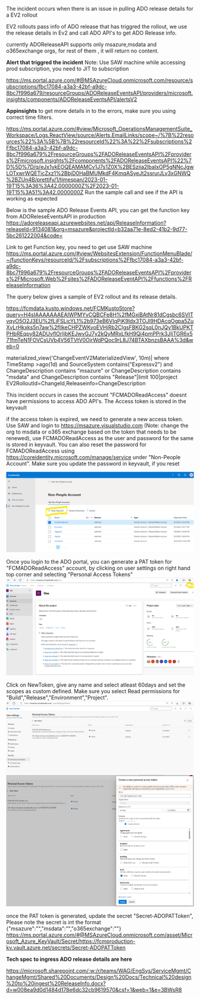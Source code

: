 The incident occurs when there is an issue in pulling ADO release details for a EV2 rollout

EV2 rollouts pass info of ADO release that has triggred the rollout, we use the release details in Ev2 and call ADO API's to get ADO Release info.

currently ADOReleaseAPI supports only msazure,msdata and o365exchange orgs, for rest of them , it will return no content.
 

**Alert that triggred the incident**
Note: Use SAW machine while accessing prod subscription, you need to JIT to subscription 

https://ms.portal.azure.com/#@MSAzureCloud.onmicrosoft.com/resource/subscriptions/fbc17084-a3a3-42bf-a9dc-8bc7f996a679/resourceGroups/ADOReleaseEventsAPI/providers/microsoft.insights/components/ADOReleaseEventsAPI/alertsV2

**Appinsights** to get more details in to the errors, make sure you using correct time filters.

https://ms.portal.azure.com/#view/Microsoft_OperationsManagementSuite_Workspace/Logs.ReactView/source/Alerts.EmailLinks/scope~/%7B%22resources%22%3A%5B%7B%22resourceId%22%3A%22%2Fsubscriptions%2Ffbc17084-a3a3-42bf-a9dc-8bc7f996a679%2FresourceGroups%2FADOReleaseEventsAPI%2Fproviders%2Fmicrosoft.insights%2Fcomponents%2FADOReleaseEventsAPI%22%7D%5D%7D/q/eJx1ykEOQEAMAMCv1J7s1Z0X%2BESziia2lbaIxOP5gNNcJgwLOTxwrWQETicZxz1%2BbjD0HaBMUMkdF4KmqASyeJt2ssrurJLy3xGNWQ%2BZUn4B/prettify/1/timespan/2023-01-19T15%3A36%3A42.0000000Z%2F2023-01-19T15%3A51%3A42.0000000Z
Run the sample call and see if the API is working as expected

Below is the sample ADO Release Events API, you can get the function key from ADOReleseEventsAPI in production
https://adoreleaseapi.azurewebsites.net/api/ReleaseInformation?releaseId=9134081&org=msazure&projectId=b32aa71e-8ed2-41b2-9d77-5bc261222004&code=<functionkey>

Link to get Function key, you need to get use SAW machine
https://ms.portal.azure.com/#view/WebsitesExtension/FunctionMenuBlade/~/functionKeys/resourceId/%2Fsubscriptions%2Ffbc17084-a3a3-42bf-a9dc-8bc7f996a679%2FresourceGroups%2FADOReleaseEventsAPI%2Fproviders%2FMicrosoft.Web%2Fsites%2FADOReleaseEventAPI%2Ffunctions%2FReleaseInformation


The query below gives a sample of EV2 rollout and its release details.

https://fcmdata.kusto.windows.net/FCMKustoStore?query=H4sIAAAAAAAEAIWPMYvCQBCFe8H%2fMGxjBAtNr81dCgsbc6SVITvqyO5O2J3EU%2fLjFSLicYL1%2b973eB6VIqPjK9ldx3TOJl9HDAcqOgpa5ZuXvLrHkxks5n7aw%2flIkeCHPZWKvoEVHiRb2ClgsFBKG2sqL0nJQy1BkUPKTPHbREqpy82ADUvflOrIjbKEJwvGJ7y2kQyMRxLfkH9Qi4pmPPrk3JIjTGR6x571fmTeN1FOVCsUVb4V56TVtV0OjrWdPQoc9rL8J74BTAXbnzsBAAA%3d&web=0

materialized_view('ChangeEventV2MaterializedView', 10m)| where TimeStamp >ago(1d) and SourceSystem contains("Expressv2") and ChangeDescription contains "msazure" 
or ChangeDescription  contains "msdata"
and ChangeDescription contains "Release"|limit 100|project EV2RolloutId=ChangeId,Releaseinfo=ChangeDescription



This incident occurs in cases the account "FCMADOReadAccess" doesnt have permissions to access ADO API's. The Access token is stored in the keyvault

if the access token is expired, we need to generate a new access token. Use SAW and login to https://msazure.visualstudio.com
(Note: change the org to msdata or o365 exchange based on the token that needs to be renewed), use FCMADOReadAccess as the user 
and password for the same is stored in keyvault.
You can also reset the password for FCMADOReadAccess using https://coreidentity.microsoft.com/manage/service under "Non-People Account". 
Make sure you update the password in keyvault, if you reset

![ADoRelease1](Media/ResetPassword.png)  

Once you login to the ADO portal, you can generate a PAT token for "FCMADOReadAccess" account, by clicking on user settings on right hand top corner
and selecting "Personal Access Tokens"
![ADoRelease2](Media/usersettings.png)  

Click on NewToken, give any name and select atleast 60days and set the scopes as custom defined.
Make sure you select Read permissions for "Build","Release","Environment","Project".
![ADoRelease3](Media/PersonnelAccessToken.png)  
![ADoRelease4](Media/PersonnelAccessToken2.png) 

once the PAT token is generated, update the secret "Secret-ADOPATToken",
Please note the secret is int the format {"msazure":"<MSAzurePATToken>","msdata":"<MSDataPATToken>","o365exchange":"<o365exchangePATToken>"}
https://ms.portal.azure.com/#@MSAzureCloud.onmicrosoft.com/asset/Microsoft_Azure_KeyVault/Secret/https://fcmproduction-kv.vault.azure.net/secrets/Secret-ADOPATToken



**Tech spec to ingress ADO release details are here**

https://microsoft.sharepoint.com/:w:/r/teams/WAG/EngSys/ServiceMgmt/ChangeMgmt/Shared%20Documents/Design%20Docs/Technical%20design%20to%20ingest%20ReleaseInfo.docx?d=w008ea9d0d1484d178e6dc32cb9619570&csf=1&web=1&e=3BWsR8